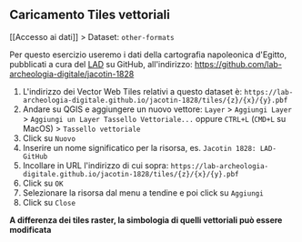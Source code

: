 ## Caricamento Tiles vettoriali
[[Accesso ai dati]] > Dataset: `other-formats`

Per questo esercizio useremo i dati della cartografia napoleonica d'Egitto, pubblicati a cura del [LAD](https://lad.saras.uniroma1.it) su GitHub, all'indirizzo: https://github.com/lab-archeologia-digitale/jacotin-1828

1. L'indirizzo dei Vector Web Tiles relativi a questo dataset è:
`https://lab-archeologia-digitale.github.io/jacotin-1828/tiles/{z}/{x}/{y}.pbf`
2. Andare su QGIS e aggiungere un nuovo vettore:
`Layer` > `Aggiungi Layer` > `Aggiungi un Layer Tassello Vettoriale...` 
oppure
`CTRL+L` (`CMD+L` su MacOS) > `Tassello vettoriale`
6. Click su `Nuovo`
7. Inserire un nome significatico per la risorsa, es. `Jacotin 1828: LAD-GitHub`
8. Incollare in URL l'indirizzo di cui sopra: `https://lab-archeologia-digitale.github.io/jacotin-1828/tiles/{z}/{x}/{y}.pbf`
9. Click su `OK`
10. Selezionare la risorsa dal menu a tendine e poi click su `Aggiungi`
11. Click su `Close`

**A differenza dei tiles raster, la simbologia di quelli vettoriali può essere modificata**